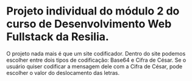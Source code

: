 # Projeto individual do módulo 2 do curso de Desenvolvimento Web Fullstack da Resilia.
O projeto nada mais é que um site codificador.
Dentro do site podemos escolher entre dois tipos de codificação: Base64 e Cifra de César.
Se o usuário quiser codificar a mensagem dele com a Cifra de César, pode escolher o valor do deslocamento das letras.
